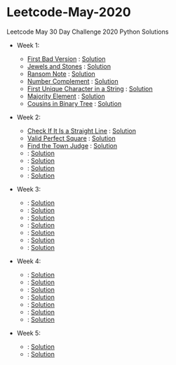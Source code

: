 # Leetcode-May-2020
Leetcode May 30 Day Challenge 2020 Python Solutions
- Week 1:
  - [First Bad Version](https://leetcode.com/explore/featured/card/may-leetcoding-challenge/534/week-1-may-1st-may-7th/3316/) : [Solution](Week_1/firstbadversion.py)
  - [Jewels and Stones](https://leetcode.com/explore/featured/card/may-leetcoding-challenge/534/week-1-may-1st-may-7th/3317/) : [Solution](Week_1/jewelsandstones.py)
  - [Ransom Note](https://leetcode.com/explore/challenge/card/may-leetcoding-challenge/534/week-1-may-1st-may-7th/3318/) : [Solution](Week_1/ransomnote.py)
  - [Number Complement](https://leetcode.com/explore/challenge/card/may-leetcoding-challenge/534/week-1-may-1st-may-7th/3319/) : [Solution](Week_1/NumComplement.py)
  - [First Unique Character in a String](https://leetcode.com/explore/challenge/card/may-leetcoding-challenge/534/week-1-may-1st-may-7th/3320/) : [Solution](Week_1/firstUniqueChar.py)
  - [Majority Element](https://leetcode.com/explore/challenge/card/may-leetcoding-challenge/534/week-1-may-1st-may-7th/3321/) : [Solution](Week_1/majorityelement.py)
  - [Cousins in Binary Tree](https://leetcode.com/explore/challenge/card/may-leetcoding-challenge/534/week-1-may-1st-may-7th/3322/) : [Solution](Week_1/CousinsBinaryTree.py)

- Week 2:
  - [Check If It Is a Straight Line](https://leetcode.com/explore/challenge/card/may-leetcoding-challenge/535/week-2-may-8th-may-14th/3323/) : [Solution](Week_2/StraightLine.py)
  - [Valid Perfect Square](https://leetcode.com/explore/featured/card/may-leetcoding-challenge/535/week-2-may-8th-may-14th/3324/) : [Solution](Week_2/ValidPerfectSquare.py)
  - [Find the Town Judge](https://leetcode.com/explore/challenge/card/may-leetcoding-challenge/535/week-2-may-8th-may-14th/3325/) : [Solution](Week_2/TownJudge.py)
  - []() : [Solution](Week_2/)
  - []() : [Solution](Week_2/)
  - []() : [Solution](Week_2/)
  - []() : [Solution](Week_2/)

- Week 3:
  - []() : [Solution](Week_3/)
  - []() : [Solution](Week_3/)
  - []() : [Solution](Week_3/)
  - []() : [Solution](Week_3/)
  - []() : [Solution](Week_3/)
  - []() : [Solution](Week_3/)
  - []() : [Solution](Week_3/)

- Week 4:
  - []() : [Solution](Week_4/)
  - []() : [Solution](Week_4/)
  - []() : [Solution](Week_4/)
  - []() : [Solution](Week_4/)
  - []() : [Solution](Week_4/)
  - []() : [Solution](Week_4/)
  - []() : [Solution](Week_4/)  

- Week 5:
  - []() : [Solution](Week_5/)
  - []() : [Solution](Week_5/)
